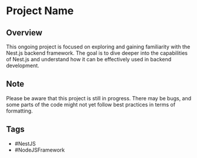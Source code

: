 # Project Name

## Overview

This ongoing project is focused on exploring and gaining familiarity with the Nest.js backend framework. The goal is to dive deeper into the capabilities of Nest.js and understand how it can be effectively used in backend development.

## Note

Please be aware that this project is still in progress. There may be bugs, and some parts of the code might not yet follow best practices in terms of formatting.

## Tags

- #NestJS
- #NodeJSFramework

